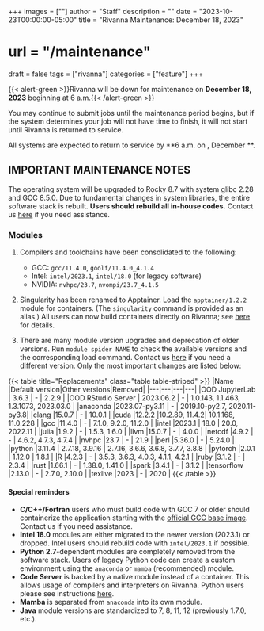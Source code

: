 +++
images = [""]
author = "Staff"
description = ""
date = "2023-10-23T00:00:00-05:00"
title = "Rivanna Maintenance: December 18, 2023"
# url = "/maintenance"
draft = false
tags = ["rivanna"]
categories = ["feature"]
+++

{{< alert-green >}}Rivanna will be down for maintenance on <strong>December 18, 2023</strong> beginning at 6 a.m.{{< /alert-green >}}

You may continue to submit jobs until the maintenance period begins, but if the system determines your job will not have time to finish, it will not start until Rivanna is returned to service.

All systems are expected to return to service by **6 a.m. on , December **.

## IMPORTANT MAINTENANCE NOTES

The operating system will be upgraded to Rocky 8.7 with system glibc 2.28 and GCC 8.5.0. Due to fundamental changes in system libraries, the entire software stack is rebuilt. **Users should rebuild all in-house codes.** Contact us [here](https://www.rc.virginia.edu/form/support-request/) if you need assistance.

### Modules

1. Compilers and toolchains have been consolidated to the following:
    - GCC: `gcc/11.4.0`, `goolf/11.4.0_4.1.4` 
    - Intel: `intel/2023.1`, `intel/18.0` (for legacy software)
    - NVIDIA: `nvhpc/23.7`, `nvompi/23.7_4.1.5`

1. Singularity has been renamed to Apptainer. Load the `apptainer/1.2.2` module for containers. (The `singularity` command is provided as an alias.) All users can now build containers directly on Rivanna; see [here](/userinfo/rivanna/software/apptainer) for details.

1. There are many module version upgrades and deprecation of older versions. Run `module spider NAME` to check the available versions and the corresponding load command. Contact us [here](https://www.rc.virginia.edu/form/support-request/) if you need a different version. Only the most important changes are listed below:

{{< table title="Replacements" class="table table-striped" >}}
|Name       |Default version|Other versions|Removed|
|---|---|---|---|
|OOD JupyterLab | 3.6.3  | - | 2.2.9 |
|OOD RStudio Server | 2023.06.2 | - | 1.0.143, 1.1.463, 1.3.1073, 2023.03.0 |
|anaconda   |2023.07-py3.11 | - | 2019.10-py2.7, 2020.11-py3.8|
|clang      |15.0.7  | - | 10.0.1 |
|cuda       |12.2.2  |10.2.89, 11.4.2| 10.1.168, 11.0.228 |
|gcc        |11.4.0  | - | 7.1.0, 9.2.0, 11.2.0 |
|intel      |2023.1  | 18.0 | 20.0, 2022.11 |
|julia      |1.9.2   | - | 1.5.3, 1.6.0 |
|llvm       |15.0.7  | - | 4.0.0 |
|netcdf     |4.9.2   | - | 4.6.2, 4.7.3, 4.7.4 |
|nvhpc      |23.7    | - | 21.9 |
|perl       |5.36.0  | - | 5.24.0 |
|python     |3.11.4  | 2.7.18, 3.9.16 | 2.7.16, 3.6.6, 3.6.8, 3.7.7, 3.8.8 |
|pytorch    |2.0.1   | 1.12.0 | 1.8.1 |
|R          |4.2.3   | - | 3.5.3, 3.6.3, 4.0.3, 4.1.1, 4.2.1 |
|ruby       |3.1.2   | - | 2.3.4 |
|rust       |1.66.1  | - | 1.38.0, 1.41.0 |
|spark      |3.4.1   | - | 3.1.2 |
|tensorflow |2.13.0  | - | 2.7.0, 2.10.0 |
|texlive    |2023    | - | 2020  |
{{< /table >}}

#### Special reminders

- **C/C++/Fortran** users who must build code with GCC 7 or older should containerize the application starting with the [official GCC base image](https://hub.docker.com/_/gcc). Contact us if you need assistance.
- **Intel 18.0** modules are either migrated to the newer version (2023.1) or dropped. Intel users should rebuild code with `intel/2023.1` if possible.
- **Python 2.7**-dependent modules are completely removed from the software stack. Users of legacy Python code can create a custom environment using the `anaconda` or `mamba` (recommended) module.
- **Code Server** is backed by a native module instead of a container. This allows usage of compilers and interpreters on Rivanna. Python users please see instructions [here](https://www.rc.virginia.edu/userinfo/rivanna/software/code-server/#python-setup).
- **Mamba** is separated from `anaconda` into its own module.
- **Java** module versions are standardized to 7, 8, 11, 12 (previously 1.7.0, etc.).
